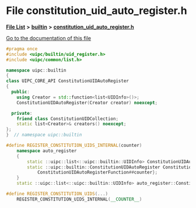 

# File constitution\_uid\_auto\_register.h

[**File List**](files.md) **>** [**builtin**](dir_e46c520626162f9e42d80fd08f196511.md) **>** [**constitution\_uid\_auto\_register.h**](constitution__uid__auto__register_8h.md)

[Go to the documentation of this file](constitution__uid__auto__register_8h.md)


```C++
#pragma once
#include <uipc/builtin/uid_register.h>
#include <uipc/common/list.h>

namespace uipc::builtin
{
class UIPC_CORE_API ConstitutionUIDAutoRegister
{
  public:
    using Creator = std::function<list<UIDInfo>()>;
    ConstitutionUIDAutoRegister(Creator creator) noexcept;

  private:
    friend class ConstitutionUIDCollection;
    static list<Creator>& creators() noexcept;
};
}  // namespace uipc::builtin

#define REGISTER_CONSTITUTION_UIDS_INTERNAL(counter)                                                  \
    namespace auto_register                                                                           \
    {                                                                                                 \
        static ::uipc::list<::uipc::builtin::UIDInfo> ConstitutionUIDAutoRegisterFunction##counter(); \
        static ::uipc::builtin::ConstitutionUIDAutoRegister ConstitutionUIDAutoRegister##counter{     \
            ConstitutionUIDAutoRegisterFunction##counter};                                            \
    }                                                                                                 \
    static ::uipc::list<::uipc::builtin::UIDInfo> auto_register::ConstitutionUIDAutoRegisterFunction##counter()

#define REGISTER_CONSTITUTION_UIDS(...)                                        \
    REGISTER_CONSTITUTION_UIDS_INTERNAL(__COUNTER__)
```


